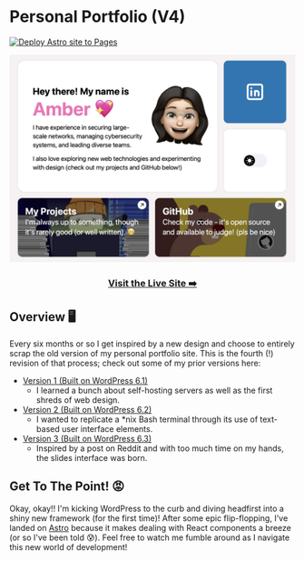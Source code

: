 # Personal Portfolio (V4)

[![Deploy Astro site to Pages](https://github.com/ambercaravalho/personal-site-v4/actions/workflows/astro-deploy-to-github-pages.yml/badge.svg?branch=main)](https://github.com/ambercaravalho/personal-site-v4/actions/workflows/astro-deploy-to-github-pages.yml)

![Homepage Screenshot](readme-screenshot.png)

<div align="center">

### [Visit the Live Site ➡️](https://ambercaravalho.github.io/personal-site-v4/)

</div>

## Overview 🖥️
Every six months or so I get inspired by a new design and choose to entirely scrap the old version of my personal portfolio site. This is the fourth (!) revision of that process; check out some of my prior versions here:

- [Version 1 (Built on WordPress 6.1)](https://web.archive.org/web/20230513131828/https://ambercaravalho.com/)
    - I learned a bunch about self-hosting servers as well as the first shreds of web design.
- [Version 2 (Built on WordPress 6.2)](https://v2.ambercaravalho.com)
    - I wanted to replicate a *nix Bash terminal through its use of text-based user interface elements.
- [Version 3 (Built on WordPress 6.3)](https://v3.ambercaravalho.com)
    - Inspired by a post on Reddit and with too much time on my hands, the slides interface was born.

## Get To The Point! 😡

Okay, okay!! I'm kicking WordPress to the curb and diving headfirst into a shiny new framework (for the first time)! After some epic flip-flopping, I've landed on [Astro](https://astro.build) because it makes dealing with React components a breeze (or so I've been told 😰). Feel free to watch me fumble around as I navigate this new world of development!